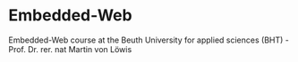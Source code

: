 # Embedded-Web
Embedded-Web course at the Beuth University for applied sciences (BHT) - Prof. Dr. rer. nat Martin von Löwis
